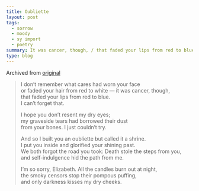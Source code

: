 ```yaml
---
title: Oubliette
layout: post
tags:
  - sorrow
  - moody
  - sy import
  - poetry
summary: It was cancer, though, / that faded your lips from red to blue. / I can’t forget that.
type: blog
---
```


Archived from [original](http://www.stockyardmagazine.com/fictionpoetry/oubliette/)

> I don’t remember what cares had worn your face  
> or faded your hair from red to white — it was cancer, though,  
> that faded your lips from red to blue.  
> I can’t forget that.  
>
> I hope you don’t resent my dry eyes;  
> my graveside tears had borrowed their dust  
> from your bones. I just couldn’t try.  
> 
> And so I built you an oubliette but called it a shrine.  
> I put you inside and glorified your shining past.  
> We both forgot the road you took: Death stole the steps from you,  
> and self-indulgence hid the path from me.  
>
> I’m so sorry, Elizabeth. All the candles burn out at night,  
> the smoky censors stop their pompous puffing,  
> and only darkness kisses my dry cheeks.
